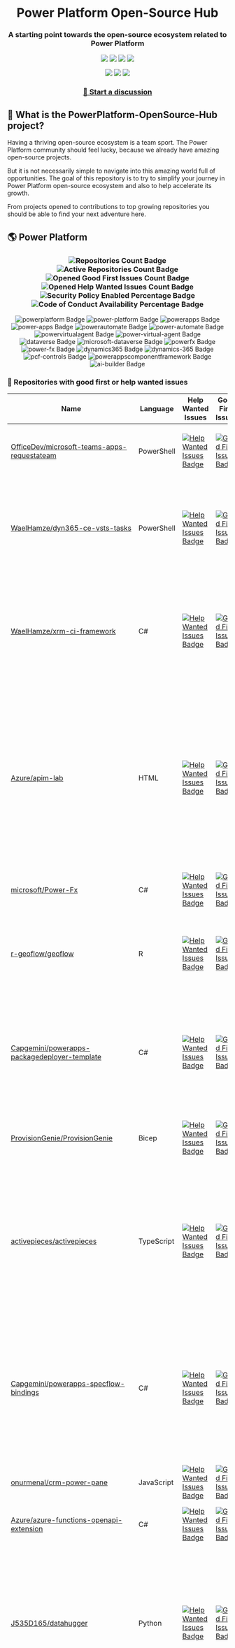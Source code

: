 <p align="center">
    <h1 align="center">
        Power Platform Open-Source Hub
    </h1>
    <h3 align="center">
        A starting point towards the open-source ecosystem related to Power Platform
    </h3>
</p>

<p align="center">
    <a href="https://github.com/rpothin/PowerPlatform-OpenSource-Hub/blob/main/LICENSE" alt="Repository License">
        <img src="https://img.shields.io/github/license/rpothin/PowerPlatform-OpenSource-Hub?color=yellow&label=License" /></a>
    <a href="#watchers" alt="Watchers">
        <img src="https://img.shields.io/github/watchers/rpothin/PowerPlatform-OpenSource-Hub?style=social" /></a>
    <a href="#forks" alt="Forks">
        <img src="https://img.shields.io/github/forks/rpothin/PowerPlatform-OpenSource-Hub?style=social" /></a>
    <a href="#stars" alt="Stars">
        <img src="https://img.shields.io/github/stars/rpothin/PowerPlatform-OpenSource-Hub?style=social" /></a>
</p>

<p align="center">
    <a href="https://github.com/rpothin/PowerPlatform-OpenSource-Hub/actions/workflows/update-github-repositories-details.yml" alt="Update repositories details">
        <img src="https://github.com/rpothin/PowerPlatform-OpenSource-Hub/actions/workflows/update-github-repositories-details.yml/badge.svg" /></a>
    <a href="https://github.com/rpothin/PowerPlatform-OpenSource-Hub/actions/workflows/update-readme-with-github-repositories-details.yml" alt="Update README">
        <img src="https://github.com/rpothin/PowerPlatform-OpenSource-Hub/actions/workflows/update-readme-with-github-repositories-details.yml/badge.svg" /></a>
    <a href="https://github.com/rpothin/PowerPlatform-OpenSource-Hub/actions/workflows/pages/pages-build-deployment" alt="Update website">
        <img src="https://github.com/rpothin/PowerPlatform-OpenSource-Hub/actions/workflows/pages/pages-build-deployment/badge.svg" /></a>
</p>

<h3 align="center">
  <a href="https://github.com/rpothin/PowerPlatform-OpenSource-Hub/discussions/new/choose">📢 Start a discussion</a>
</h3>

## 🏡 What is the PowerPlatform-OpenSource-Hub project?

Having a thriving open-source ecosystem is a team sport.
The Power Platform community should feel lucky, because we already have amazing open-source projects.

But it is not necessarily simple to navigate into this amazing world full of opportunities.
The goal of this repository is to try to simplify your journey in Power Platform open-source ecosystem and also to help accelerate its growth.

From projects opened to contributions to top growing repositories you should be able to find your next adventure here.

## 🌎 Power Platform 

<!--START_SECTION:summary-->
<h3 align='center'>
  <img alt='Repositories Count Badge' src='https://img.shields.io/badge/Repositories-200-602890'>
  <img alt='Active Repositories Count Badge' src='https://img.shields.io/badge/Active_Repositories-97-A24FBF'>
  <img alt='Opened Good First Issues Count Badge' src='https://img.shields.io/badge/Good_First_Issues-16-green'>
  <img alt='Opened Help Wanted Issues Count Badge' src='https://img.shields.io/badge/Help_Wanted_Issues-18-blue'>
  <br/>
  <img alt='Security Policy Enabled Percentage Badge' src='https://img.shields.io/badge/Security_Policy_Enabled_Percentage-22-orange'>
  <img alt='Code of Conduct Availability Percentage Badge' src='https://img.shields.io/badge/Code_of_Conduct_Availability_Percentage-30-9F2B63'>
</h3>

<p align='center'>
  <img alt='powerplatform Badge' src='https://img.shields.io/badge/powerplatform-5252E1'>
  <img alt='power-platform Badge' src='https://img.shields.io/badge/power--platform-86725F'>
  <img alt='powerapps Badge' src='https://img.shields.io/badge/powerapps-861773'>
  <img alt='power-apps Badge' src='https://img.shields.io/badge/power--apps-22DC64'>
  <img alt='powerautomate Badge' src='https://img.shields.io/badge/powerautomate-6D208A'>
  <img alt='power-automate Badge' src='https://img.shields.io/badge/power--automate-8571CB'>
  <img alt='powervirtualagent Badge' src='https://img.shields.io/badge/powervirtualagent-667060'>
  <img alt='power-virtual-agent Badge' src='https://img.shields.io/badge/power--virtual--agent-F83D23'>
  <img alt='dataverse Badge' src='https://img.shields.io/badge/dataverse-D91071'>
  <img alt='microsoft-dataverse Badge' src='https://img.shields.io/badge/microsoft--dataverse-2F5914'>
  <img alt='powerfx Badge' src='https://img.shields.io/badge/powerfx-EE0ADF'>
  <img alt='power-fx Badge' src='https://img.shields.io/badge/power--fx-38B24D'>
  <img alt='dynamics365 Badge' src='https://img.shields.io/badge/dynamics365-4042FA'>
  <img alt='dynamics-365 Badge' src='https://img.shields.io/badge/dynamics--365-7327A3'>
  <img alt='pcf-controls Badge' src='https://img.shields.io/badge/pcf--controls-C44936'>
  <img alt='powerappscomponentframework Badge' src='https://img.shields.io/badge/powerappscomponentframework-DCA2CD'>
  <img alt='ai-builder Badge' src='https://img.shields.io/badge/ai--builder-8D126A'>
</p>
<!--END_SECTION:summary-->

### 💭 Repositories with good first or help wanted issues

<!--START_SECTION:repositories-opened-to-contribution-->
|Name|Language|Help Wanted Issues|Good First Issues|Topics|
|----|--------|------------------|-----------------|------|
|[OfficeDev/microsoft-teams-apps-requestateam](https://github.com/OfficeDev/microsoft-teams-apps-requestateam)|PowerShell|[![Help Wanted Issues Badge](https://img.shields.io/badge/30-blue)](https://github.com/OfficeDev/microsoft-teams-apps-requestateam/labels/help%20wanted)|[![Good First Issues Badge](https://img.shields.io/badge/17-green)](https://github.com/OfficeDev/microsoft-teams-apps-requestateam/labels/good%20first%20issue)|![microsoft Badge](https://img.shields.io/badge/microsoft-1FDF11) ![microsoftteams Badge](https://img.shields.io/badge/microsoftteams-581A7A) ![powerapps Badge](https://img.shields.io/badge/powerapps-4C71C2) ![powerautomate Badge](https://img.shields.io/badge/powerautomate-94E613) ![logicapps Badge](https://img.shields.io/badge/logicapps-BFBF82) ![azure Badge](https://img.shields.io/badge/azure-73D9C5)|
|[WaelHamze/dyn365-ce-vsts-tasks](https://github.com/WaelHamze/dyn365-ce-vsts-tasks)|PowerShell|[![Help Wanted Issues Badge](https://img.shields.io/badge/30-blue)](https://github.com/WaelHamze/dyn365-ce-vsts-tasks/labels/help%20wanted)|[![Good First Issues Badge](https://img.shields.io/badge/0-green)](https://github.com/WaelHamze/dyn365-ce-vsts-tasks/labels/good%20first%20issue)|![devops Badge](https://img.shields.io/badge/devops-A93AF8) ![continuous-integration Badge](https://img.shields.io/badge/continuous--integration-1802FB) ![continuous-delivery Badge](https://img.shields.io/badge/continuous--delivery-37EE3D) ![continuous-deployment Badge](https://img.shields.io/badge/continuous--deployment-D106FF) ![dynamics-365 Badge](https://img.shields.io/badge/dynamics--365-7AF8C8) ![powershell Badge](https://img.shields.io/badge/powershell-54A124) ![msdyn365 Badge](https://img.shields.io/badge/msdyn365-C0EB5E) ![crm Badge](https://img.shields.io/badge/crm-9603EE) ![dynamics Badge](https://img.shields.io/badge/dynamics-4F42B7) ![build-automation Badge](https://img.shields.io/badge/build--automation-A198BA) ![release-automation Badge](https://img.shields.io/badge/release--automation-58277F)|
|[WaelHamze/xrm-ci-framework](https://github.com/WaelHamze/xrm-ci-framework)|C#|[![Help Wanted Issues Badge](https://img.shields.io/badge/11-blue)](https://github.com/WaelHamze/xrm-ci-framework/labels/help%20wanted)|[![Good First Issues Badge](https://img.shields.io/badge/0-green)](https://github.com/WaelHamze/xrm-ci-framework/labels/good%20first%20issue)|![devops Badge](https://img.shields.io/badge/devops-62D5D2) ![continuous-integration Badge](https://img.shields.io/badge/continuous--integration-AE20C1) ![continuous-delivery Badge](https://img.shields.io/badge/continuous--delivery-DB31D9) ![continuous-deployment Badge](https://img.shields.io/badge/continuous--deployment-29FFA8) ![crm Badge](https://img.shields.io/badge/crm-349A76) ![dynamics Badge](https://img.shields.io/badge/dynamics-D89D26) ![msdyn365 Badge](https://img.shields.io/badge/msdyn365-EBD091) ![dynamics-365 Badge](https://img.shields.io/badge/dynamics--365-46522C) ![powershell Badge](https://img.shields.io/badge/powershell-F61917) ![scripts Badge](https://img.shields.io/badge/scripts-54AA56) ![build-automation Badge](https://img.shields.io/badge/build--automation-73AF1B) ![release-automation Badge](https://img.shields.io/badge/release--automation-73F504)|
|[Azure/apim-lab](https://github.com/Azure/apim-lab)|HTML|[![Help Wanted Issues Badge](https://img.shields.io/badge/4-blue)](https://github.com/Azure/apim-lab/labels/help%20wanted)|[![Good First Issues Badge](https://img.shields.io/badge/5-green)](https://github.com/Azure/apim-lab/labels/good%20first%20issue)|![api-rest Badge](https://img.shields.io/badge/api--rest-A72BE5) ![api-management Badge](https://img.shields.io/badge/api--management-601229) ![oauth2 Badge](https://img.shields.io/badge/oauth2-97C3DF) ![azure-api-management Badge](https://img.shields.io/badge/azure--api--management-8B0A5E) ![json-api Badge](https://img.shields.io/badge/json--api-1E1289) ![azure-active-directory Badge](https://img.shields.io/badge/azure--active--directory-DD2DD1) ![key-vault Badge](https://img.shields.io/badge/key--vault-5748D7) ![managed-identities Badge](https://img.shields.io/badge/managed--identities-0BF650) ![microsoft Badge](https://img.shields.io/badge/microsoft-B9BB67) ![powerapps Badge](https://img.shields.io/badge/powerapps-D00784) ![ci-cd Badge](https://img.shields.io/badge/ci--cd-5562C5) ![azure-devops Badge](https://img.shields.io/badge/azure--devops-DD5837) ![azure-resource-manager Badge](https://img.shields.io/badge/azure--resource--manager-E11851) ![api-gateway Badge](https://img.shields.io/badge/api--gateway-771ECF) ![api-documentation Badge](https://img.shields.io/badge/api--documentation-06F670) ![swagger Badge](https://img.shields.io/badge/swagger-9E8AFC) ![openapi Badge](https://img.shields.io/badge/openapi-49E082) ![azure-resource-templates Badge](https://img.shields.io/badge/azure--resource--templates-750853)|
|[microsoft/Power-Fx](https://github.com/microsoft/Power-Fx)|C#|[![Help Wanted Issues Badge](https://img.shields.io/badge/0-blue)](https://github.com/microsoft/Power-Fx/labels/help%20wanted)|[![Good First Issues Badge](https://img.shields.io/badge/8-green)](https://github.com/microsoft/Power-Fx/labels/good%20first%20issue)|![power-fx Badge](https://img.shields.io/badge/power--fx-B4E536) ![powerfx Badge](https://img.shields.io/badge/powerfx-C0BD58)|
|[r-geoflow/geoflow](https://github.com/r-geoflow/geoflow)|R|[![Help Wanted Issues Badge](https://img.shields.io/badge/5-blue)](https://github.com/r-geoflow/geoflow/labels/help%20wanted)|[![Good First Issues Badge](https://img.shields.io/badge/0-green)](https://github.com/r-geoflow/geoflow/labels/good%20first%20issue)|![r Badge](https://img.shields.io/badge/r-D1699F) ![geospatial Badge](https://img.shields.io/badge/geospatial-666F96) ![spatial Badge](https://img.shields.io/badge/spatial-9CF6F0) ![workflow Badge](https://img.shields.io/badge/workflow-F4765A) ![data Badge](https://img.shields.io/badge/data-876B0C) ![metadata Badge](https://img.shields.io/badge/metadata-56188E) ![fair Badge](https://img.shields.io/badge/fair-A09F47) ![inspire Badge](https://img.shields.io/badge/inspire-9A3A77) ![iso Badge](https://img.shields.io/badge/iso-71E213) ![ogc Badge](https://img.shields.io/badge/ogc-9FFEDB) ![orchestrator Badge](https://img.shields.io/badge/orchestrator-2409FC) ![zenodo Badge](https://img.shields.io/badge/zenodo-6E259B) ![dataverse Badge](https://img.shields.io/badge/dataverse-B1F233) ![postgis Badge](https://img.shields.io/badge/postgis-1A2AEC) ![ocs Badge](https://img.shields.io/badge/ocs-3C56CB)|
|[Capgemini/powerapps-packagedeployer-template](https://github.com/Capgemini/powerapps-packagedeployer-template)|C#|[![Help Wanted Issues Badge](https://img.shields.io/badge/0-blue)](https://github.com/Capgemini/powerapps-packagedeployer-template/labels/help%20wanted)|[![Good First Issues Badge](https://img.shields.io/badge/5-green)](https://github.com/Capgemini/powerapps-packagedeployer-template/labels/good%20first%20issue)|![dyanmics-365 Badge](https://img.shields.io/badge/dyanmics--365-ECAD1A) ![dynamics Badge](https://img.shields.io/badge/dynamics-3D1728) ![dynamics-crm Badge](https://img.shields.io/badge/dynamics--crm-4B7353) ![alm Badge](https://img.shields.io/badge/alm-D29AA4) ![continuous-deployment Badge](https://img.shields.io/badge/continuous--deployment-D9AE65) ![continuous-delivery Badge](https://img.shields.io/badge/continuous--delivery-687949) ![powerapps Badge](https://img.shields.io/badge/powerapps-6A307C) ![package-deployer Badge](https://img.shields.io/badge/package--deployer-3FFABE) ![power-apps Badge](https://img.shields.io/badge/power--apps-07E915) ![power-platform Badge](https://img.shields.io/badge/power--platform-8D9977) ![microsoft Badge](https://img.shields.io/badge/microsoft-794741)|
|[ProvisionGenie/ProvisionGenie](https://github.com/ProvisionGenie/ProvisionGenie)|Bicep|[![Help Wanted Issues Badge](https://img.shields.io/badge/3-blue)](https://github.com/ProvisionGenie/ProvisionGenie/labels/help%20wanted)|[![Good First Issues Badge](https://img.shields.io/badge/2-green)](https://github.com/ProvisionGenie/ProvisionGenie/labels/good%20first%20issue)|![microsoftteams Badge](https://img.shields.io/badge/microsoftteams-6C8150) ![powerplatform Badge](https://img.shields.io/badge/powerplatform-628577) ![logicapps Badge](https://img.shields.io/badge/logicapps-6F8EE8) ![microsoft-teams Badge](https://img.shields.io/badge/microsoft--teams-FEEC81) ![azure Badge](https://img.shields.io/badge/azure-3B049F) ![microsoft Badge](https://img.shields.io/badge/microsoft-6628C1) ![hacktoberfest Badge](https://img.shields.io/badge/hacktoberfest-D82B77)|
|[activepieces/activepieces](https://github.com/activepieces/activepieces)|TypeScript|[![Help Wanted Issues Badge](https://img.shields.io/badge/4-blue)](https://github.com/activepieces/activepieces/labels/help%20wanted)|[![Good First Issues Badge](https://img.shields.io/badge/0-green)](https://github.com/activepieces/activepieces/labels/good%20first%20issue)|![no-code Badge](https://img.shields.io/badge/no--code-764E34) ![business-automation Badge](https://img.shields.io/badge/business--automation-B4ACFA) ![zapier Badge](https://img.shields.io/badge/zapier-40675A) ![low-code Badge](https://img.shields.io/badge/low--code-B02A00) ![automation Badge](https://img.shields.io/badge/automation-762063) ![integrations Badge](https://img.shields.io/badge/integrations-7F9A90) ![typescript Badge](https://img.shields.io/badge/typescript-ED2F3E) ![self-hosted Badge](https://img.shields.io/badge/self--hosted-C04DFD) ![workflow Badge](https://img.shields.io/badge/workflow-3270EB) ![n8n Badge](https://img.shields.io/badge/n8n-39F12F) ![automation-tools Badge](https://img.shields.io/badge/automation--tools-908B07) ![workflow-automation Badge](https://img.shields.io/badge/workflow--automation-B658EF) ![enterprise-automation Badge](https://img.shields.io/badge/enterprise--automation-D88ED7) ![datasources Badge](https://img.shields.io/badge/datasources-9B6A4C) ![llm Badge](https://img.shields.io/badge/llm-B47EB9) ![workato Badge](https://img.shields.io/badge/workato-EAE2F8) ![powerautomate Badge](https://img.shields.io/badge/powerautomate-579741) ![tray Badge](https://img.shields.io/badge/tray-82B367)|
|[Capgemini/powerapps-specflow-bindings](https://github.com/Capgemini/powerapps-specflow-bindings)|C#|[![Help Wanted Issues Badge](https://img.shields.io/badge/0-blue)](https://github.com/Capgemini/powerapps-specflow-bindings/labels/help%20wanted)|[![Good First Issues Badge](https://img.shields.io/badge/4-green)](https://github.com/Capgemini/powerapps-specflow-bindings/labels/good%20first%20issue)|![dynamics-365 Badge](https://img.shields.io/badge/dynamics--365-3FB437) ![dynamics Badge](https://img.shields.io/badge/dynamics-DB0FC1) ![dynamics-crm Badge](https://img.shields.io/badge/dynamics--crm-FF712F) ![specflow Badge](https://img.shields.io/badge/specflow-D84108) ![automated-testing Badge](https://img.shields.io/badge/automated--testing-550FC4) ![automated-tests Badge](https://img.shields.io/badge/automated--tests-1D226B) ![ui-testing Badge](https://img.shields.io/badge/ui--testing-DBC5BC) ![xrm Badge](https://img.shields.io/badge/xrm-DBFAB8) ![powerapps Badge](https://img.shields.io/badge/powerapps-2C7627) ![cds Badge](https://img.shields.io/badge/cds-5905EC) ![bindings Badge](https://img.shields.io/badge/bindings-C89A2C) ![specflow-steps Badge](https://img.shields.io/badge/specflow--steps-F831AB) ![test-automation Badge](https://img.shields.io/badge/test--automation-FFDC14) ![testing Badge](https://img.shields.io/badge/testing-A0F6C5) ![specflow-bindings Badge](https://img.shields.io/badge/specflow--bindings-458AF2) ![uci Badge](https://img.shields.io/badge/uci-B4AD40) ![power-apps Badge](https://img.shields.io/badge/power--apps-61C067) ![power-platform Badge](https://img.shields.io/badge/power--platform-E6BCC7) ![microsoft Badge](https://img.shields.io/badge/microsoft-F4ECAF)|
|[onurmenal/crm-power-pane](https://github.com/onurmenal/crm-power-pane)|JavaScript|[![Help Wanted Issues Badge](https://img.shields.io/badge/1-blue)](https://github.com/onurmenal/crm-power-pane/labels/help%20wanted)|[![Good First Issues Badge](https://img.shields.io/badge/3-green)](https://github.com/onurmenal/crm-power-pane/labels/good%20first%20issue)|![dynamics-crm Badge](https://img.shields.io/badge/dynamics--crm-293BAB) ![dynamics-365 Badge](https://img.shields.io/badge/dynamics--365-0167E2) ![browser-extension Badge](https://img.shields.io/badge/browser--extension-17225D) ![crm Badge](https://img.shields.io/badge/crm-0FE0E3)|
|[Azure/azure-functions-openapi-extension](https://github.com/Azure/azure-functions-openapi-extension)|C#|[![Help Wanted Issues Badge](https://img.shields.io/badge/0-blue)](https://github.com/Azure/azure-functions-openapi-extension/labels/help%20wanted)|[![Good First Issues Badge](https://img.shields.io/badge/4-green)](https://github.com/Azure/azure-functions-openapi-extension/labels/good%20first%20issue)|![azure-functions Badge](https://img.shields.io/badge/azure--functions-F70DE2) ![swagger-ui Badge](https://img.shields.io/badge/swagger--ui-EFA6C5) ![hacktoberfest Badge](https://img.shields.io/badge/hacktoberfest-30B7E9) ![azure Badge](https://img.shields.io/badge/azure-2D9AFD) ![openapi Badge](https://img.shields.io/badge/openapi-48DA2A) ![power-platform Badge](https://img.shields.io/badge/power--platform-AAD2E1)|
|[J535D165/datahugger](https://github.com/J535D165/datahugger)|Python|[![Help Wanted Issues Badge](https://img.shields.io/badge/3-blue)](https://github.com/J535D165/datahugger/labels/help%20wanted)|[![Good First Issues Badge](https://img.shields.io/badge/0-green)](https://github.com/J535D165/datahugger/labels/good%20first%20issue)|![scientific Badge](https://img.shields.io/badge/scientific-15E9D7) ![scientific-data Badge](https://img.shields.io/badge/scientific--data-C90590) ![cli Badge](https://img.shields.io/badge/cli-DE298F) ![data Badge](https://img.shields.io/badge/data-F23F4B) ![dataverse Badge](https://img.shields.io/badge/dataverse-896AA8) ![dryad Badge](https://img.shields.io/badge/dryad-4C7442) ![figshare Badge](https://img.shields.io/badge/figshare-3E708A) ![github Badge](https://img.shields.io/badge/github-68BB58) ![python Badge](https://img.shields.io/badge/python-F087B7) ![repository Badge](https://img.shields.io/badge/repository-3A7FE7) ![research Badge](https://img.shields.io/badge/research-D460C8) ![research-data-management Badge](https://img.shields.io/badge/research--data--management-C8B0DD) ![science Badge](https://img.shields.io/badge/science-5DD18E) ![utrecht-university Badge](https://img.shields.io/badge/utrecht--university-930DA1) ![zenodo Badge](https://img.shields.io/badge/zenodo-A46034) ![datacite Badge](https://img.shields.io/badge/datacite-B8AC60) ![dataone Badge](https://img.shields.io/badge/dataone-C03164) ![mendeley-data Badge](https://img.shields.io/badge/mendeley--data-9DE643) ![rdm Badge](https://img.shields.io/badge/rdm-03198D)|
|[microsoft/Microsoft365DSC](https://github.com/microsoft/Microsoft365DSC)|PowerShell|[![Help Wanted Issues Badge](https://img.shields.io/badge/3-blue)](https://github.com/microsoft/Microsoft365DSC/labels/help%20wanted)|[![Good First Issues Badge](https://img.shields.io/badge/0-green)](https://github.com/microsoft/Microsoft365DSC/labels/good%20first%20issue)|![microsoft365 Badge](https://img.shields.io/badge/microsoft365-5DC270) ![powershell Badge](https://img.shields.io/badge/powershell-AAB9E8) ![monitoring Badge](https://img.shields.io/badge/monitoring-556FEA) ![desiredstateconfiguration Badge](https://img.shields.io/badge/desiredstateconfiguration-858247) ![configuration-as-code Badge](https://img.shields.io/badge/configuration--as--code-609FC1) ![devops Badge](https://img.shields.io/badge/devops-58FB43) ![office365 Badge](https://img.shields.io/badge/office365-B7123F) ![sharepoint Badge](https://img.shields.io/badge/sharepoint-7C8E99) ![onedrive Badge](https://img.shields.io/badge/onedrive-85E038) ![powerplatform Badge](https://img.shields.io/badge/powerplatform-36DF03) ![teams Badge](https://img.shields.io/badge/teams-9E6789) ![microsoft Badge](https://img.shields.io/badge/microsoft-A23CAF) ![securityandcompliance Badge](https://img.shields.io/badge/securityandcompliance-907974) ![skypeforbusiness Badge](https://img.shields.io/badge/skypeforbusiness-702893) ![azuread Badge](https://img.shields.io/badge/azuread-6F89A6) ![exchangeonline Badge](https://img.shields.io/badge/exchangeonline-918A73) ![intune Badge](https://img.shields.io/badge/intune-8C3E5C) ![hacktoberfest Badge](https://img.shields.io/badge/hacktoberfest-FA6A97)|
|[Capgemini/powerapps-project-template](https://github.com/Capgemini/powerapps-project-template)|C#|[![Help Wanted Issues Badge](https://img.shields.io/badge/0-blue)](https://github.com/Capgemini/powerapps-project-template/labels/help%20wanted)|[![Good First Issues Badge](https://img.shields.io/badge/3-green)](https://github.com/Capgemini/powerapps-project-template/labels/good%20first%20issue)|![powerapps Badge](https://img.shields.io/badge/powerapps-E06877) ![power-apps Badge](https://img.shields.io/badge/power--apps-6ADD3C) ![dynamics-365 Badge](https://img.shields.io/badge/dynamics--365-19D3DE) ![dynamics Badge](https://img.shields.io/badge/dynamics-26D474) ![dynamics-crm Badge](https://img.shields.io/badge/dynamics--crm-A0932B) ![powerplatform Badge](https://img.shields.io/badge/powerplatform-961907) ![power-platform Badge](https://img.shields.io/badge/power--platform-63186F) ![yeoman-generator Badge](https://img.shields.io/badge/yeoman--generator-67D7A2) ![microsoft Badge](https://img.shields.io/badge/microsoft-4C22CE)|
|[pnp/provision-assist-m365](https://github.com/pnp/provision-assist-m365)|PowerShell|[![Help Wanted Issues Badge](https://img.shields.io/badge/1-blue)](https://github.com/pnp/provision-assist-m365/labels/help%20wanted)|[![Good First Issues Badge](https://img.shields.io/badge/1-green)](https://github.com/pnp/provision-assist-m365/labels/good%20first%20issue)|![microsoftteams Badge](https://img.shields.io/badge/microsoftteams-220DDF) ![powerapps Badge](https://img.shields.io/badge/powerapps-87A1C1) ![powerapps-solutions Badge](https://img.shields.io/badge/powerapps--solutions-C5C059) ![sharepoint Badge](https://img.shields.io/badge/sharepoint-85F4BE) ![azureautomation Badge](https://img.shields.io/badge/azureautomation-330D94) ![logicapps Badge](https://img.shields.io/badge/logicapps-934AB0) ![powerautomate Badge](https://img.shields.io/badge/powerautomate-D71B3C) ![powershell Badge](https://img.shields.io/badge/powershell-97C950) ![provisioning Badge](https://img.shields.io/badge/provisioning-EAA3FD)|
|[microsoft/powercat-creator-kit](https://github.com/microsoft/powercat-creator-kit)|CSS|[![Help Wanted Issues Badge](https://img.shields.io/badge/0-blue)](https://github.com/microsoft/powercat-creator-kit/labels/help%20wanted)|[![Good First Issues Badge](https://img.shields.io/badge/2-green)](https://github.com/microsoft/powercat-creator-kit/labels/good%20first%20issue)|![pcf Badge](https://img.shields.io/badge/pcf-2E5403) ![powerapps Badge](https://img.shields.io/badge/powerapps-1C7C80)|
|[ewingjm/development-hub](https://github.com/ewingjm/development-hub)|C#|[![Help Wanted Issues Badge](https://img.shields.io/badge/0-blue)](https://github.com/ewingjm/development-hub/labels/help%20wanted)|[![Good First Issues Badge](https://img.shields.io/badge/2-green)](https://github.com/ewingjm/development-hub/labels/good%20first%20issue)|![powerapps Badge](https://img.shields.io/badge/powerapps-40D043) ![powerapps-solutions Badge](https://img.shields.io/badge/powerapps--solutions-5D8CCB) ![powerplatform Badge](https://img.shields.io/badge/powerplatform-5327BD) ![dynamics Badge](https://img.shields.io/badge/dynamics-08C08B) ![dynamics-crm Badge](https://img.shields.io/badge/dynamics--crm-51C60B) ![dynamics365 Badge](https://img.shields.io/badge/dynamics365-E3CEF9) ![dynamics-365 Badge](https://img.shields.io/badge/dynamics--365-6FAC6C) ![dynamics-crm-online Badge](https://img.shields.io/badge/dynamics--crm--online-762132) ![common-data-service Badge](https://img.shields.io/badge/common--data--service-4B886E) ![cds Badge](https://img.shields.io/badge/cds-0BBADF) ![ci Badge](https://img.shields.io/badge/ci-1FDA61) ![continuous-integration Badge](https://img.shields.io/badge/continuous--integration-FD761A) ![devops Badge](https://img.shields.io/badge/devops-209850) ![azure-devops Badge](https://img.shields.io/badge/azure--devops-E7D59B)|
|[shashisadasivan/SSD365VSAddIn](https://github.com/shashisadasivan/SSD365VSAddIn)|C#|[![Help Wanted Issues Badge](https://img.shields.io/badge/1-blue)](https://github.com/shashisadasivan/SSD365VSAddIn/labels/help%20wanted)|[![Good First Issues Badge](https://img.shields.io/badge/1-green)](https://github.com/shashisadasivan/SSD365VSAddIn/labels/good%20first%20issue)|![d365fo Badge](https://img.shields.io/badge/d365fo-9A3357) ![d365 Badge](https://img.shields.io/badge/d365-35FF0E) ![visual-studio-extension Badge](https://img.shields.io/badge/visual--studio--extension-3B129C) ![dynamics-365 Badge](https://img.shields.io/badge/dynamics--365-1F9124)|
|[Capgemini/xrm-datamigration](https://github.com/Capgemini/xrm-datamigration)|C#|[![Help Wanted Issues Badge](https://img.shields.io/badge/0-blue)](https://github.com/Capgemini/xrm-datamigration/labels/help%20wanted)|[![Good First Issues Badge](https://img.shields.io/badge/2-green)](https://github.com/Capgemini/xrm-datamigration/labels/good%20first%20issue)|![power-apps Badge](https://img.shields.io/badge/power--apps-0F2292) ![power-platform Badge](https://img.shields.io/badge/power--platform-EC02D8) ![dynamics-365 Badge](https://img.shields.io/badge/dynamics--365-BDF9E2) ![dynamics-crm Badge](https://img.shields.io/badge/dynamics--crm-69EC5F) ![dynamics Badge](https://img.shields.io/badge/dynamics-73B095) ![common-data-service Badge](https://img.shields.io/badge/common--data--service-BC8893) ![cds Badge](https://img.shields.io/badge/cds-B7964A) ![microsoft Badge](https://img.shields.io/badge/microsoft-762455) ![powerplatform Badge](https://img.shields.io/badge/powerplatform-BB246E)|
|[scottdurow/dataverse-gen](https://github.com/scottdurow/dataverse-gen)|TypeScript|[![Help Wanted Issues Badge](https://img.shields.io/badge/2-blue)](https://github.com/scottdurow/dataverse-gen/labels/help%20wanted)|[![Good First Issues Badge](https://img.shields.io/badge/0-green)](https://github.com/scottdurow/dataverse-gen/labels/good%20first%20issue)|![cds Badge](https://img.shields.io/badge/cds-48A7F3) ![codegen Badge](https://img.shields.io/badge/codegen-E5B3AF) ![common-data-service Badge](https://img.shields.io/badge/common--data--service-DCDAF8) ![dataverse Badge](https://img.shields.io/badge/dataverse-9AB6E6)|
|[MscrmTools/XrmToolBox](https://github.com/MscrmTools/XrmToolBox)|C#|[![Help Wanted Issues Badge](https://img.shields.io/badge/1-blue)](https://github.com/MscrmTools/XrmToolBox/labels/help%20wanted)|[![Good First Issues Badge](https://img.shields.io/badge/0-green)](https://github.com/MscrmTools/XrmToolBox/labels/good%20first%20issue)|![xrmtoolbox Badge](https://img.shields.io/badge/xrmtoolbox-1837B0) ![microsoft-dynamics-crm Badge](https://img.shields.io/badge/microsoft--dynamics--crm-7FE90D) ![cds Badge](https://img.shields.io/badge/cds-4AF174) ![powerapps Badge](https://img.shields.io/badge/powerapps-D10E87) ![microsoft-dynamics Badge](https://img.shields.io/badge/microsoft--dynamics-CD5D1F) ![microsoft-dataverse Badge](https://img.shields.io/badge/microsoft--dataverse-DD76D5)|
|[Power-Maverick/PCF-CustomControlBuilder](https://github.com/Power-Maverick/PCF-CustomControlBuilder)|C#|[![Help Wanted Issues Badge](https://img.shields.io/badge/1-blue)](https://github.com/Power-Maverick/PCF-CustomControlBuilder/labels/help%20wanted)|[![Good First Issues Badge](https://img.shields.io/badge/0-green)](https://github.com/Power-Maverick/PCF-CustomControlBuilder/labels/good%20first%20issue)|![xrmtoolbox Badge](https://img.shields.io/badge/xrmtoolbox-1D8C1C) ![cds Badge](https://img.shields.io/badge/cds-82FB61) ![powerapps Badge](https://img.shields.io/badge/powerapps-1636DF) ![dynamics-365 Badge](https://img.shields.io/badge/dynamics--365-EEB711) ![pcf Badge](https://img.shields.io/badge/pcf-BFD590) ![custom-controls Badge](https://img.shields.io/badge/custom--controls-F2744C) ![powerappscomponentframework Badge](https://img.shields.io/badge/powerappscomponentframework-8714E9)|
|[PowerPlatformAF/PowerPlatformAF](https://github.com/PowerPlatformAF/PowerPlatformAF)||[![Help Wanted Issues Badge](https://img.shields.io/badge/1-blue)](https://github.com/PowerPlatformAF/PowerPlatformAF/labels/help%20wanted)|[![Good First Issues Badge](https://img.shields.io/badge/0-green)](https://github.com/PowerPlatformAF/PowerPlatformAF/labels/good%20first%20issue)|![powerplatform Badge](https://img.shields.io/badge/powerplatform-9A462E) ![powerapps Badge](https://img.shields.io/badge/powerapps-3D531F) ![powerbi Badge](https://img.shields.io/badge/powerbi-9EBEB4) ![powerautomate Badge](https://img.shields.io/badge/powerautomate-81903F) ![powervirtualagent Badge](https://img.shields.io/badge/powervirtualagent-8489AF) ![dynamics365 Badge](https://img.shields.io/badge/dynamics365-14FD0C) ![microsoft Badge](https://img.shields.io/badge/microsoft-F90081)|
|[abvogel/Microsoft.Xrm.DevOps.Data](https://github.com/abvogel/Microsoft.Xrm.DevOps.Data)|C#|[![Help Wanted Issues Badge](https://img.shields.io/badge/0-blue)](https://github.com/abvogel/Microsoft.Xrm.DevOps.Data/labels/help%20wanted)|[![Good First Issues Badge](https://img.shields.io/badge/1-green)](https://github.com/abvogel/Microsoft.Xrm.DevOps.Data/labels/good%20first%20issue)|![dynamics-crm Badge](https://img.shields.io/badge/dynamics--crm-1E4DC7) ![c-sharp Badge](https://img.shields.io/badge/c--sharp-B9B7FB) ![dynamics Badge](https://img.shields.io/badge/dynamics-74ECC7) ![dynamics-365 Badge](https://img.shields.io/badge/dynamics--365-D063EB) ![dynamics-crm-online Badge](https://img.shields.io/badge/dynamics--crm--online-FB3EAF) ![devops-tools Badge](https://img.shields.io/badge/devops--tools-6CE7E7) ![data-migration-tool Badge](https://img.shields.io/badge/data--migration--tool-DE6CAD) ![crm-configuration-migration Badge](https://img.shields.io/badge/crm--configuration--migration-45D159) ![package-deployer Badge](https://img.shields.io/badge/package--deployer-9375A6) ![crm-package-deployer Badge](https://img.shields.io/badge/crm--package--deployer-1C283B)|
|[OGcanviz/ChartComponents](https://github.com/OGcanviz/ChartComponents)||[![Help Wanted Issues Badge](https://img.shields.io/badge/0-blue)](https://github.com/OGcanviz/ChartComponents/labels/help%20wanted)|[![Good First Issues Badge](https://img.shields.io/badge/1-green)](https://github.com/OGcanviz/ChartComponents/labels/good%20first%20issue)|![powerapps Badge](https://img.shields.io/badge/powerapps-7A675B) ![office365 Badge](https://img.shields.io/badge/office365-573F01) ![powerplatform Badge](https://img.shields.io/badge/powerplatform-5AC74A) ![charts Badge](https://img.shields.io/badge/charts-39981E) ![graphs Badge](https://img.shields.io/badge/graphs-38B2E5) ![svg Badge](https://img.shields.io/badge/svg-801864) ![components Badge](https://img.shields.io/badge/components-7426E4)|
|[IQSS/dataverse-client-r](https://github.com/IQSS/dataverse-client-r)|R|[![Help Wanted Issues Badge](https://img.shields.io/badge/1-blue)](https://github.com/IQSS/dataverse-client-r/labels/help%20wanted)|[![Good First Issues Badge](https://img.shields.io/badge/0-green)](https://github.com/IQSS/dataverse-client-r/labels/good%20first%20issue)|![dataverse Badge](https://img.shields.io/badge/dataverse-742955) ![sword Badge](https://img.shields.io/badge/sword-1349CF) ![r Badge](https://img.shields.io/badge/r-319C85) ![cran Badge](https://img.shields.io/badge/cran-7A6806) ![data Badge](https://img.shields.io/badge/data-C94DE0) ![data-deposit Badge](https://img.shields.io/badge/data--deposit-8781DD) ![dataverse-api Badge](https://img.shields.io/badge/dataverse--api-C5731F)|
|[scottdurow/RibbonWorkbench](https://github.com/scottdurow/RibbonWorkbench)|JavaScript|[![Help Wanted Issues Badge](https://img.shields.io/badge/1-blue)](https://github.com/scottdurow/RibbonWorkbench/labels/help%20wanted)|[![Good First Issues Badge](https://img.shields.io/badge/0-green)](https://github.com/scottdurow/RibbonWorkbench/labels/good%20first%20issue)|![dynamics365 Badge](https://img.shields.io/badge/dynamics365-636EDB)|
<!--END_SECTION:repositories-opened-to-contribution-->

### 🚀 Top 10 growing repositories

<!--START_SECTION:top-growing-repositories-->
|Name|Language|Stars|Watchers|Topics|
|----|--------|-----|--------|------|
|[activepieces/activepieces](https://github.com/activepieces/activepieces)|TypeScript|![Stars Badge](https://img.shields.io/badge/8720-yellow)|![Watchers Badge](https://img.shields.io/badge/56-orange)|![no-code Badge](https://img.shields.io/badge/no--code-49B11A) ![business-automation Badge](https://img.shields.io/badge/business--automation-12C771) ![zapier Badge](https://img.shields.io/badge/zapier-FE4A38) ![low-code Badge](https://img.shields.io/badge/low--code-A2DAD3) ![automation Badge](https://img.shields.io/badge/automation-9C2396) ![integrations Badge](https://img.shields.io/badge/integrations-B6C0AA) ![typescript Badge](https://img.shields.io/badge/typescript-640978) ![self-hosted Badge](https://img.shields.io/badge/self--hosted-FF0B7C) ![workflow Badge](https://img.shields.io/badge/workflow-400D52) ![n8n Badge](https://img.shields.io/badge/n8n-F12458) ![automation-tools Badge](https://img.shields.io/badge/automation--tools-2A04ED) ![workflow-automation Badge](https://img.shields.io/badge/workflow--automation-81E57F) ![enterprise-automation Badge](https://img.shields.io/badge/enterprise--automation-28832B) ![datasources Badge](https://img.shields.io/badge/datasources-B8A8A9) ![llm Badge](https://img.shields.io/badge/llm-72C2BB) ![workato Badge](https://img.shields.io/badge/workato-17C229) ![powerautomate Badge](https://img.shields.io/badge/powerautomate-DC897D) ![tray Badge](https://img.shields.io/badge/tray-AA5964)|
|[microsoft/Microsoft365DSC](https://github.com/microsoft/Microsoft365DSC)|PowerShell|![Stars Badge](https://img.shields.io/badge/1469-yellow)|![Watchers Badge](https://img.shields.io/badge/79-orange)|![microsoft365 Badge](https://img.shields.io/badge/microsoft365-291AEE) ![powershell Badge](https://img.shields.io/badge/powershell-6CE5B6) ![monitoring Badge](https://img.shields.io/badge/monitoring-09D50A) ![desiredstateconfiguration Badge](https://img.shields.io/badge/desiredstateconfiguration-DFA073) ![configuration-as-code Badge](https://img.shields.io/badge/configuration--as--code-F6E76E) ![devops Badge](https://img.shields.io/badge/devops-C838B5) ![office365 Badge](https://img.shields.io/badge/office365-4CB412) ![sharepoint Badge](https://img.shields.io/badge/sharepoint-174D18) ![onedrive Badge](https://img.shields.io/badge/onedrive-50A89A) ![powerplatform Badge](https://img.shields.io/badge/powerplatform-333965) ![teams Badge](https://img.shields.io/badge/teams-46E12C) ![microsoft Badge](https://img.shields.io/badge/microsoft-2EE12B) ![securityandcompliance Badge](https://img.shields.io/badge/securityandcompliance-8BD968) ![skypeforbusiness Badge](https://img.shields.io/badge/skypeforbusiness-02FE3A) ![azuread Badge](https://img.shields.io/badge/azuread-715A8B) ![exchangeonline Badge](https://img.shields.io/badge/exchangeonline-FA393F) ![intune Badge](https://img.shields.io/badge/intune-8B1577) ![hacktoberfest Badge](https://img.shields.io/badge/hacktoberfest-1CD84F)|
|[microsoft/Power-Fx](https://github.com/microsoft/Power-Fx)|C#|![Stars Badge](https://img.shields.io/badge/3155-yellow)|![Watchers Badge](https://img.shields.io/badge/117-orange)|![power-fx Badge](https://img.shields.io/badge/power--fx-0CA140) ![powerfx Badge](https://img.shields.io/badge/powerfx-CC8D67)|
|[microsoft/PowerApps-Samples](https://github.com/microsoft/PowerApps-Samples)|C#|![Stars Badge](https://img.shields.io/badge/1440-yellow)|![Watchers Badge](https://img.shields.io/badge/115-orange)|![dataverse Badge](https://img.shields.io/badge/dataverse-F38C74) ![dynamics-365 Badge](https://img.shields.io/badge/dynamics--365-C32572) ![dynamics365 Badge](https://img.shields.io/badge/dynamics365-D060E2) ![microsoft-dataverse Badge](https://img.shields.io/badge/microsoft--dataverse-5FA6E0) ![pcf-controls Badge](https://img.shields.io/badge/pcf--controls-A10A3D) ![power-apps Badge](https://img.shields.io/badge/power--apps-03219C) ![power-platform Badge](https://img.shields.io/badge/power--platform-410426) ![powerapps Badge](https://img.shields.io/badge/powerapps-DF3535) ![powerappscomponentframework Badge](https://img.shields.io/badge/powerappscomponentframework-C06B9A) ![powerplatform Badge](https://img.shields.io/badge/powerplatform-0C9866) ![ai-builder Badge](https://img.shields.io/badge/ai--builder-1FA2F6) ![power-pages Badge](https://img.shields.io/badge/power--pages-85391C)|
|[microsoft/PowerPlatformConnectors](https://github.com/microsoft/PowerPlatformConnectors)|C#|![Stars Badge](https://img.shields.io/badge/927-yellow)|![Watchers Badge](https://img.shields.io/badge/55-orange)|![microsoft Badge](https://img.shields.io/badge/microsoft-986C66) ![connector Badge](https://img.shields.io/badge/connector-9EC677) ![power-platform Badge](https://img.shields.io/badge/power--platform-EB493C) ![logicapps Badge](https://img.shields.io/badge/logicapps-0B7AB3) ![powerapps Badge](https://img.shields.io/badge/powerapps-A98AA7) ![powerautomate Badge](https://img.shields.io/badge/powerautomate-C489D0) ![hacktoberfest Badge](https://img.shields.io/badge/hacktoberfest-25AFF1)|
|[pnp/provision-assist-m365](https://github.com/pnp/provision-assist-m365)|PowerShell|![Stars Badge](https://img.shields.io/badge/51-yellow)|![Watchers Badge](https://img.shields.io/badge/13-orange)|![microsoftteams Badge](https://img.shields.io/badge/microsoftteams-81DE87) ![powerapps Badge](https://img.shields.io/badge/powerapps-3AEA9A) ![powerapps-solutions Badge](https://img.shields.io/badge/powerapps--solutions-2A0DDD) ![sharepoint Badge](https://img.shields.io/badge/sharepoint-F69B52) ![azureautomation Badge](https://img.shields.io/badge/azureautomation-6C9FF7) ![logicapps Badge](https://img.shields.io/badge/logicapps-91D779) ![powerautomate Badge](https://img.shields.io/badge/powerautomate-9CEEE9) ![powershell Badge](https://img.shields.io/badge/powershell-D18B12) ![provisioning Badge](https://img.shields.io/badge/provisioning-D9B9D1)|
|[pnp/powerplatform-samples](https://github.com/pnp/powerplatform-samples)||![Stars Badge](https://img.shields.io/badge/155-yellow)|![Watchers Badge](https://img.shields.io/badge/22-orange)|![powerapps Badge](https://img.shields.io/badge/powerapps-BCB00E) ![powerfx Badge](https://img.shields.io/badge/powerfx-3B8544) ![powervirtualagent Badge](https://img.shields.io/badge/powervirtualagent-151BC4) ![powerautomate Badge](https://img.shields.io/badge/powerautomate-83866D) ![powerpages Badge](https://img.shields.io/badge/powerpages-B015F7) ![powerpageshackathon Badge](https://img.shields.io/badge/powerpageshackathon-C3EA5D) ![hacktoberfest Badge](https://img.shields.io/badge/hacktoberfest-1728A4)|
|[aprildunnam/PowerApps](https://github.com/aprildunnam/PowerApps)||![Stars Badge](https://img.shields.io/badge/396-yellow)|![Watchers Badge](https://img.shields.io/badge/47-orange)|![components Badge](https://img.shields.io/badge/components-E2E24D) ![powerapps Badge](https://img.shields.io/badge/powerapps-07AD41) ![powerplatform Badge](https://img.shields.io/badge/powerplatform-94B0ED)|
|[pnp/powerapps-samples](https://github.com/pnp/powerapps-samples)||![Stars Badge](https://img.shields.io/badge/398-yellow)|![Watchers Badge](https://img.shields.io/badge/37-orange)|![powerapps Badge](https://img.shields.io/badge/powerapps-3F0B8F) ![powerplatform Badge](https://img.shields.io/badge/powerplatform-2E3711) ![hacktoberfest Badge](https://img.shields.io/badge/hacktoberfest-450EC3)|
|[microsoft/powerplatform](https://github.com/microsoft/powerplatform)||![Stars Badge](https://img.shields.io/badge/52-yellow)|![Watchers Badge](https://img.shields.io/badge/15-orange)|![powerplatform Badge](https://img.shields.io/badge/powerplatform-52231D)|
<!--END_SECTION:top-growing-repositories-->

### 📝 Complementary details

- The referenced repositories here respect the following criteria:
   - having at least one of the monitored topics
   - having at least 10 stars or at least 10 watchers
   - having been updated in the last 6 months
   - is not archived
- The summary badges and the list of repositories with good first or help wanted issues is updated daily
    - Active repositories where updated in the last 30 days
- The list of top 10 growing repositories is updated every Monday based on growth measured in a 7-day period (*based on a snapshot from previous Monday*). And the growth indicator is the sum of the number of stars and the number of watchers.

## ❗ Code of Conduct

I, **Raphael Pothin** ([@rpothin](https://github.com/rpothin)), as creator of this project, am dedicated to providing a welcoming, diverse, and harrassment-free experience for everyone.
I expect everyone visiting or participating in this project to abide by the following [**Code of Conduct**](CODE_OF_CONDUCT.md).
Please read it.

## 📝 License

All files in this repository are subject to the [MIT](LICENSE) license.





























































































































































































































































































































































































































































































































































































































































